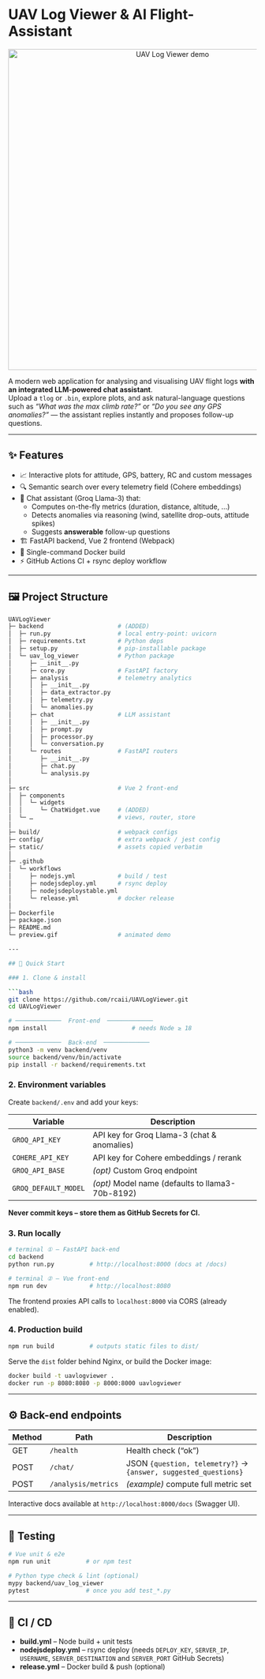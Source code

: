 # UAV Log Viewer & AI Flight-Assistant

<p align="center">
  <img src="preview.gif" alt="UAV Log Viewer demo" width="650"/>
</p>

A modern web application for analysing and visualising UAV flight logs **with an integrated LLM-powered chat assistant**.  
Upload a `tlog` or `.bin`, explore plots, and ask natural-language questions such as *“What was the max climb rate?”* or *“Do you see any GPS anomalies?”* — the assistant replies instantly and proposes follow-up questions.

---

## ✨ Features
* 📈 Interactive plots for attitude, GPS, battery, RC and custom messages  
* 🔍 Semantic search over every telemetry field (Cohere embeddings)  
* 🤖 Chat assistant (Groq Llama-3) that:
  * Computes on-the-fly metrics (duration, distance, altitude, …)  
  * Detects anomalies via reasoning (wind, satellite drop-outs, attitude spikes)  
  * Suggests **answerable** follow-up questions
* 🏗 FastAPI backend, Vue 2 frontend (Webpack)  
* 🐳 Single-command Docker build  
* ⚡ GitHub Actions CI + rsync deploy workflow

---

## 🖼️ Project Structure

```bash
UAVLogViewer
├─ backend                     # (ADDED)
│  ├─ run.py                   # local entry-point: uvicorn
│  ├─ requirements.txt         # Python deps
│  ├─ setup.py                 # pip-installable package
│  └─ uav_log_viewer           # Python package
│     ├─ __init__.py
│     ├─ core.py               # FastAPI factory
│     ├─ analysis              # telemetry analytics
│     │  ├─ __init__.py
│     │  ├─ data_extractor.py
│     │  ├─ telemetry.py
│     │  └─ anomalies.py
│     ├─ chat                  # LLM assistant
│     │  ├─ __init__.py
│     │  ├─ prompt.py
│     │  ├─ processor.py
│     │  └─ conversation.py
│     └─ routes                # FastAPI routers
│        ├─ __init__.py
│        ├─ chat.py
│        └─ analysis.py
│
├─ src                         # Vue 2 front-end
│  ├─ components
│  │  └─ widgets
│  │     └─ ChatWidget.vue     # (ADDED)
│  └─ …                        # views, router, store
│
├─ build/                      # webpack configs
├─ config/                     # extra webpack / jest config
├─ static/                     # assets copied verbatim
│
├─ .github
│  └─ workflows
│     ├─ nodejs.yml            # build / test
│     ├─ nodejsdeploy.yml      # rsync deploy
│     ├─ nodejsdeploystable.yml
│     └─ release.yml           # docker release
│
├─ Dockerfile
├─ package.json
├─ README.md
└─ preview.gif                 # animated demo

---

## 🚀 Quick Start

### 1. Clone & install

```bash
git clone https://github.com/rcaii/UAVLogViewer.git
cd UAVLogViewer

# ─────────────  Front-end  ─────────────
npm install                        # needs Node ≥ 18

# ─────────────  Back-end  ─────────────
python3 -m venv backend/venv
source backend/venv/bin/activate
pip install -r backend/requirements.txt
```

### 2. Environment variables

Create `backend/.env` and add your keys:

| Variable             | Description                                   |
|----------------------|-----------------------------------------------|
| `GROQ_API_KEY`       | API key for Groq Llama-3 (chat & anomalies)    |
| `COHERE_API_KEY`     | API key for Cohere embeddings / rerank        |
| `GROQ_API_BASE`      | _(opt)_ Custom Groq endpoint                  |
| `GROQ_DEFAULT_MODEL` | _(opt)_ Model name (defaults to llama3-70b-8192) |

**Never commit keys – store them as GitHub Secrets for CI.**

### 3. Run locally

```bash
# terminal ① – FastAPI back-end
cd backend
python run.py          # http://localhost:8000 (docs at /docs)

# terminal ② – Vue front-end
npm run dev            # http://localhost:8080
```

The frontend proxies API calls to `localhost:8000` via CORS (already enabled).

### 4. Production build

```bash
npm run build          # outputs static files to dist/
```

Serve the `dist` folder behind Nginx, or build the Docker image:

```bash
docker build -t uavlogviewer .
docker run -p 8080:8080 -p 8000:8000 uavlogviewer
```

---

## ⚙️ Back-end endpoints

| Method | Path      | Description                      |
|--------|-----------|----------------------------------|
| GET    | `/health` | Health check (“ok”)              |
| POST   | `/chat/`  | JSON `{question, telemetry?}` → `{answer, suggested_questions}` |
| POST   | `/analysis/metrics` | _(example)_ compute full metric set |

Interactive docs available at `http://localhost:8000/docs` (Swagger UI).

---

## 🧪 Testing

```bash
# Vue unit & e2e
npm run unit          # or npm test

# Python type check & lint (optional)
mypy backend/uav_log_viewer
pytest                # once you add test_*.py
```

---

## 🤖 CI / CD

* **build.yml** – Node build + unit tests  
* **nodejsdeploy.yml** – rsync deploy (needs `DEPLOY_KEY`, `SERVER_IP`, `USERNAME`, `SERVER_DESTINATION` and `SERVER_PORT` GitHub Secrets)  
* **release.yml** – Docker build & push (optional)
